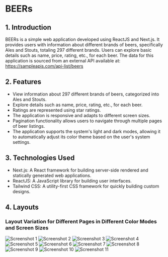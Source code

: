 # BEERs

## 1. Introduction
BEERs is a simple web application developed using ReactJS and Next.js. It provides users with information about different brands of beers, specifically Ales and Stouts, totaling 297 different brands. Users can explore basic details such as name, price, rating, etc., for each beer. The data for this application is sourced from an external API available at: https://sampleapis.com/api-list/beers

## 2. Features

<ul>
    <li>View information about 297 different brands of beers, categorized into Ales and Stouts.</li>
    <li>Explore details such as name, price, rating, etc., for each beer.</li>
    <li>Ratings are represented using star ratings.</li>
    <li>The application is responsive and adapts to different screen sizes.</li>
    <li>Pagination functionality allows users to navigate through multiple pages of beer listings.</li>
    <li>The application supports the system's light and dark modes, allowing it to automatically adjust its color theme based on the user's system settings. </li>
</ul>

## 3. Technologies Used

<ul>
   <li>Next.js: A React framework for building server-side rendered and statically generated web applications.</li>
   <li>ReactJS: A JavaScript library for building user interfaces.</li>
   <li>Tailwind CSS: A utility-first CSS framework for quickly building custom designs.</li>
</ul>

## 4. Layouts
### Layout Variation for Different Pages in Different Color Modes and Screen Sizes

![Screenshot 1](./reportImages/beer1.jpg)
![Screenshot 2](./reportImages/beer2.jpg)
![Screenshot 3](./reportImages/beer3.jpg)
![Screenshot 4](./reportImages/beer4.jpg)
![Screenshot 5](./reportImages/beer5.jpg)
![Screenshot 6](./reportImages/beer6.jpg)
![Screenshot 7](./reportImages/beer7.jpg)
![Screenshot 8](./reportImages/beer9.jpg)
![Screenshot 9](./reportImages/beer10.jpg)
![Screenshot 10](./reportImages/beer11.jpg)
![Screenshot 11](./reportImages/beer12.jpg)



